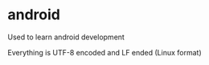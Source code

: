 # android
Used to learn android development

Everything is UTF-8 encoded and LF ended (Linux format)
